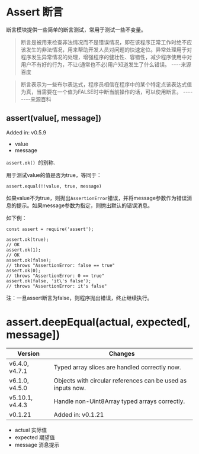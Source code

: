 # Assert 断言

断言模块提供一些简单的断言测试，常用于测试一些不变量。

> 断言是被用来检查非法情况而不是错误情况，即在该程序正常工作时绝不应该发生的非法情况，用来帮助开发人员对问题的快速定位。异常处理用于对程序发生异常情况的处理，增强程序的健壮性、容错性，减少程序使用中对用户不有好的行为，不让(通常也不必)用户知道发生了什么错误。                 ----来源百度

> 断言表示为一些布尔表达式，程序员相信在程序中的某个特定点该表达式值为真，当需要在一个值为FALSE时中断当前操作的话，可以使用断言。  --------来源百科
                  

## assert(value[, message])
Added in: v0.5.9
- value <any>
- message <any>

 `assert.ok() `的别称.
 
 用于测试value的值是否为true，等同于：
 
 `assert.equal(!!value, true, message)`
 
 如果value不为true，则抛出`AssertionError`错误，并将message参数作为错误消息的提示。如果message参数为指定，则抛出默认的错误消息。
 
 如下例：
 
 ```
const assert = require('assert');

assert.ok(true);
// OK
assert.ok(1);
// OK
assert.ok(false);
// throws "AssertionError: false == true"
assert.ok(0);
// throws "AssertionError: 0 == true"
assert.ok(false, 'it\'s false');
// throws "AssertionError: it's false"
 
 ```
 
注：一旦assert断言为false，则程序抛出错误，终止继续执行。


 
 # assert.deepEqual(actual, expected[, message])
 


Version | Changes
---|---
v6.4.0, v4.7.1| Typed array slices are handled correctly now.
v6.1.0, v4.5.0 | Objects with circular references can be used as inputs now.
v5.10.1, v4.4.3 | Handle non-Uint8Array typed arrays correctly.
v0.1.21	 | Added in: v0.1.21


- actual <any>实际值
- expected <any> 期望值
- message <any> 消息提示







